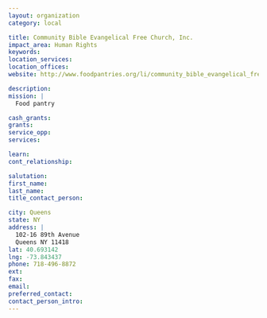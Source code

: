 ```yaml
---
layout: organization
category: local

title: Community Bible Evangelical Free Church, Inc.
impact_area: Human Rights
keywords: 
location_services: 
location_offices: 
website: http://www.foodpantries.org/li/community_bible_evangelical_free_church_11418

description: 
mission: |
  Food pantry

cash_grants: 
grants: 
service_opp: 
services: 

learn: 
cont_relationship: 

salutation: 
first_name: 
last_name: 
title_contact_person: 

city: Queens
state: NY
address: |
  102-16 89th Avenue  
  Queens NY 11418
lat: 40.693142
lng: -73.843437
phone: 718-496-8872
ext: 
fax: 
email: 
preferred_contact: 
contact_person_intro: 
---
```

